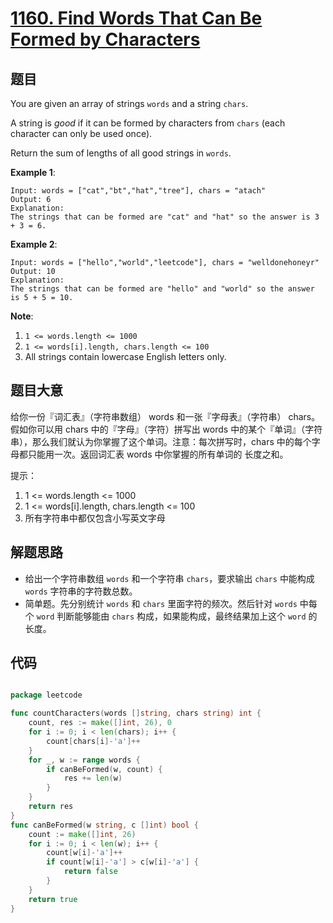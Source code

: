# [1160. Find Words That Can Be Formed by Characters](https://leetcode.com/problems/find-words-that-can-be-formed-by-characters/)


## 题目

You are given an array of strings `words` and a string `chars`.

A string is *good* if it can be formed by characters from `chars` (each character can only be used once).

Return the sum of lengths of all good strings in `words`.

**Example 1**:

    Input: words = ["cat","bt","hat","tree"], chars = "atach"
    Output: 6
    Explanation: 
    The strings that can be formed are "cat" and "hat" so the answer is 3 + 3 = 6.

**Example 2**:

    Input: words = ["hello","world","leetcode"], chars = "welldonehoneyr"
    Output: 10
    Explanation: 
    The strings that can be formed are "hello" and "world" so the answer is 5 + 5 = 10.

**Note**:

1. `1 <= words.length <= 1000`
2. `1 <= words[i].length, chars.length <= 100`
3. All strings contain lowercase English letters only.


## 题目大意


给你一份『词汇表』（字符串数组） words 和一张『字母表』（字符串） chars。假如你可以用 chars 中的『字母』（字符）拼写出 words 中的某个『单词』（字符串），那么我们就认为你掌握了这个单词。注意：每次拼写时，chars 中的每个字母都只能用一次。返回词汇表 words 中你掌握的所有单词的 长度之和。

提示：

1. 1 <= words.length <= 1000
2. 1 <= words[i].length, chars.length <= 100
3. 所有字符串中都仅包含小写英文字母



## 解题思路

- 给出一个字符串数组 `words` 和一个字符串 `chars`，要求输出 `chars` 中能构成 `words` 字符串的字符数总数。
- 简单题。先分别统计 `words` 和 `chars` 里面字符的频次。然后针对 `words` 中每个 `word` 判断能够能由 `chars` 构成，如果能构成，最终结果加上这个 `word` 的长度。


## 代码

```go

package leetcode

func countCharacters(words []string, chars string) int {
	count, res := make([]int, 26), 0
	for i := 0; i < len(chars); i++ {
		count[chars[i]-'a']++
	}
	for _, w := range words {
		if canBeFormed(w, count) {
			res += len(w)
		}
	}
	return res
}
func canBeFormed(w string, c []int) bool {
	count := make([]int, 26)
	for i := 0; i < len(w); i++ {
		count[w[i]-'a']++
		if count[w[i]-'a'] > c[w[i]-'a'] {
			return false
		}
	}
	return true
}

```